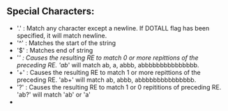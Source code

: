 ## Special Characters:
- '.' : Match any character except a newline. If DOTALL flag has been specified, it will match newline.
- '^' : Matches the start of the string
- '$' : Matches end of string
- '*' : Causes the resulting RE to match 0 or more repittions of the preceding RE. 'ab*' will match ab, a, abbb, abbbbbbbbbbbbbbb.
- '+' : Causes the resulting RE to match 1 or more repittions of the preceding RE. 'ab+' will match ab, abbb, abbbbbbbbbbbbbbb.
- '?' : Causes the resulting RE to match 1 or 0 repititions of preceding RE. 'ab?' will match 'ab' or 'a'
- 